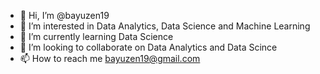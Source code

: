 - 👋 Hi, I’m @bayuzen19
- 👀 I’m interested in Data Analytics, Data Science and Machine Learning
- 🌱 I’m currently learning Data Science
- 💞️ I’m looking to collaborate on Data Analytics and Data Scince
- 📫 How to reach me bayuzen19@gmail.com

<!---
bayuzen19/bayuzen19 is a ✨ special ✨ repository because its `README.md` (this file) appears on your GitHub profile.
You can click the Preview link to take a look at your changes.
--->
